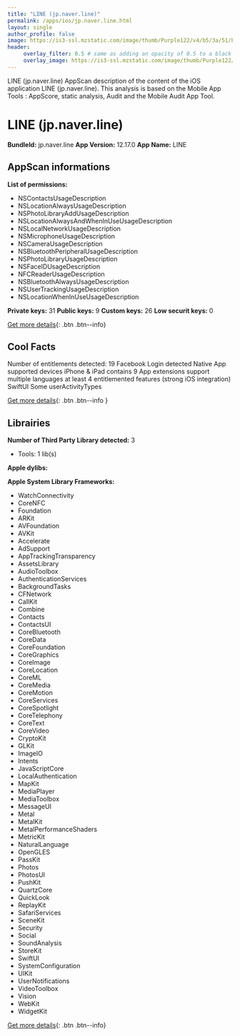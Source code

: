 ```yaml
---
title: "LINE (jp.naver.line)"
permalink: /apps/ios/jp.naver.line.html
layout: single
author_profile: false
image: https://is3-ssl.mzstatic.com/image/thumb/Purple122/v4/b5/3a/51/b53a51dc-dee6-ec7b-324a-74d863a73e45/AppIcon-0-1x_U007emarketing-0-5-0-0-sRGB-85-220.png/512x512bb.jpg
header: 
     overlay_filter: 0.5 # same as adding an opacity of 0.5 to a black background
     overlay_image: https://is3-ssl.mzstatic.com/image/thumb/Purple122/v4/b5/3a/51/b53a51dc-dee6-ec7b-324a-74d863a73e45/AppIcon-0-1x_U007emarketing-0-5-0-0-sRGB-85-220.png/512x512bb.jpg
---
```

LINE (jp.naver.line) AppScan description of the content of the iOS application LINE (jp.naver.line). This analysis is based on the Mobile App Tools : AppScore, static analysis, Audit and the Mobile Audit App Tool.

# LINE (jp.naver.line)

**BundleId:** jp.naver.line
**App Version:** 12.17.0
**App Name:** LINE


## AppScan informations 

**List of permissions:** 
- NSContactsUsageDescription
- NSLocationAlwaysUsageDescription
- NSPhotoLibraryAddUsageDescription
- NSLocationAlwaysAndWhenInUseUsageDescription
- NSLocalNetworkUsageDescription
- NSMicrophoneUsageDescription
- NSCameraUsageDescription
- NSBluetoothPeripheralUsageDescription
- NSPhotoLibraryUsageDescription
- NSFaceIDUsageDescription
- NFCReaderUsageDescription
- NSBluetoothAlwaysUsageDescription
- NSUserTrackingUsageDescription
- NSLocationWhenInUseUsageDescription
  
  
**Private keys:** 31
**Public keys:** 9
**Custom keys:** 26
**Low securit keys:** 0
  
[Get more details](/pricing.html){: .btn .btn--info}

## Cool Facts

Number of entitlements detected: 19
Facebook Login detected
Native App
supported devices iPhone & iPad
contains 9 App extensions
support multiple languages
at least 4 entitlemented features (strong iOS integration)
SwiftUI
Some userActivityTypes
  
[Get more details](/pricing.html){: .btn .btn--info }

## Librairies 
**Number of Third Party Library detected:** 3
- Tools: 1 lib(s)


**Apple dylibs:**


**Apple System Library Frameworks:**
- WatchConnectivity
- CoreNFC
- Foundation
- ARKit
- AVFoundation
- AVKit
- Accelerate
- AdSupport
- AppTrackingTransparency
- AssetsLibrary
- AudioToolbox
- AuthenticationServices
- BackgroundTasks
- CFNetwork
- CallKit
- Combine
- Contacts
- ContactsUI
- CoreBluetooth
- CoreData
- CoreFoundation
- CoreGraphics
- CoreImage
- CoreLocation
- CoreML
- CoreMedia
- CoreMotion
- CoreServices
- CoreSpotlight
- CoreTelephony
- CoreText
- CoreVideo
- CryptoKit
- GLKit
- ImageIO
- Intents
- JavaScriptCore
- LocalAuthentication
- MapKit
- MediaPlayer
- MediaToolbox
- MessageUI
- Metal
- MetalKit
- MetalPerformanceShaders
- MetricKit
- NaturalLanguage
- OpenGLES
- PassKit
- Photos
- PhotosUI
- PushKit
- QuartzCore
- QuickLook
- ReplayKit
- SafariServices
- SceneKit
- Security
- Social
- SoundAnalysis
- StoreKit
- SwiftUI
- SystemConfiguration
- UIKit
- UserNotifications
- VideoToolbox
- Vision
- WebKit
- WidgetKit


  
[Get more details](/pricing.html){: .btn .btn--info}

